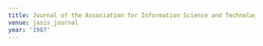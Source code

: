 ```yaml
---
title: Journal of the Association for Information Science and Technology (1987)
venue: jasis_journal
year: '1987'
---
```

